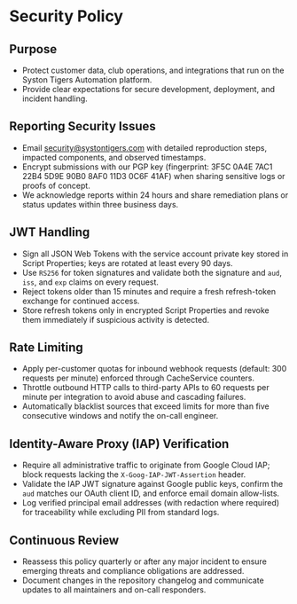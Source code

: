 # Security Policy

## Purpose
- Protect customer data, club operations, and integrations that run on the Syston Tigers Automation platform.
- Provide clear expectations for secure development, deployment, and incident handling.

## Reporting Security Issues
- Email security@systontigers.com with detailed reproduction steps, impacted components, and observed timestamps.
- Encrypt submissions with our PGP key (fingerprint: 3F5C 0A4E 7AC1 22B4 5D9E  90B0 8AF0 11D3 0C6F 41AF) when sharing sensitive logs or proofs of concept.
- We acknowledge reports within 24 hours and share remediation plans or status updates within three business days.

## JWT Handling
- Sign all JSON Web Tokens with the service account private key stored in Script Properties; keys are rotated at least every 90 days.
- Use `RS256` for token signatures and validate both the signature and `aud`, `iss`, and `exp` claims on every request.
- Reject tokens older than 15 minutes and require a fresh refresh-token exchange for continued access.
- Store refresh tokens only in encrypted Script Properties and revoke them immediately if suspicious activity is detected.

## Rate Limiting
- Apply per-customer quotas for inbound webhook requests (default: 300 requests per minute) enforced through CacheService counters.
- Throttle outbound HTTP calls to third-party APIs to 60 requests per minute per integration to avoid abuse and cascading failures.
- Automatically blacklist sources that exceed limits for more than five consecutive windows and notify the on-call engineer.

## Identity-Aware Proxy (IAP) Verification
- Require all administrative traffic to originate from Google Cloud IAP; block requests lacking the `X-Goog-IAP-JWT-Assertion` header.
- Validate the IAP JWT signature against Google public keys, confirm the `aud` matches our OAuth client ID, and enforce email domain allow-lists.
- Log verified principal email addresses (with redaction where required) for traceability while excluding PII from standard logs.

## Continuous Review
- Reassess this policy quarterly or after any major incident to ensure emerging threats and compliance obligations are addressed.
- Document changes in the repository changelog and communicate updates to all maintainers and on-call responders.
